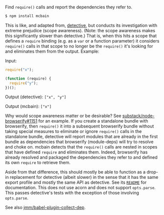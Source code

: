 Find `require()` calls and report the dependencies they refer to.

```sh
$ npm install mcbain
```

This is like, and adapted from, [detective](https://www.npmjs.com/package/detective), but conducts its investigation with extreme prejudice (scope awareness). (Note: the scope awareness makes this significantly slower than detective.) That is, when this hits a scope that defines a `require` binding (e.g. as a `var` or a function parameter) it considers `require()` calls in that scope to no longer be the `require()` it's looking for and eliminates them from the output. Example:

Input:

```js
require("x");

(function (require) {
  require("y");
})();
```

Output (detective): `["x", "y"]`

Output (mcbain): `["x"]`

Why would scope awareness matter or be desirable? See [ substack/node-browserify#1151](https://github.com/substack/node-browserify/pull/1151) for an example. If you create a standalone bundle with browserify, then `require()` it into a subsequent browserify bundle without taking special measures to eliminate or ignore `require()` calls in the standalone bundle, detective will report modules that are already in the first bundle as dependencies that browserify (module-deps) will try to resolve and choke on. mcbain detects that the `require()` calls are nested in scopes that have defined `require` and eliminates them. Indeed, browserify has already resolved and packaged the dependencies they refer to and defined its own `require` to retrieve them.

Aside from that difference, this should mostly be able to function as a drop-in replacement for detective (albeit slower) in the sense that it has the same export profile and mostly the same API as detective. See its [`README`](https://github.com/substack/node-detective/blob/v4.3.1/readme.markdown) for documentation. This does not use acorn and does not support `opts.parse`. This passes detective's tests with the exception of those involving `opts.parse`.

See also [jmm/babel-plugin-collect-dep](https://github.com/jmm/babel-plugin-collect-dep).
